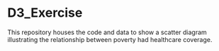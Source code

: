 # D3_Exercise
This repository houses the code and data to show a scatter diagram illustrating the relationship between poverty had healthcare coverage.
